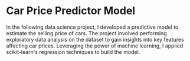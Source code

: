 # Car Price Predictor Model

In the following data science project, I developed a predictive model to estimate the selling price of cars. The project involved performing exploratory data analysis on the dataset to gain insights into key features affecting car prices. Leveraging the power of machine learning, I applied scikit-learn's regression techniques to build the model.
